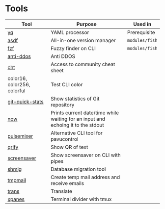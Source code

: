 # Tools
| Tool                                                         | Purpose                                                                          | Used in        |
|--------------------------------------------------------------|----------------------------------------------------------------------------------|----------------|
| [yq](https://github.com/mikefarah/yq)                        | YAML processor                                                                   | Prerequisite   |
| [asdf](https://asdf-vm.com/)                                 | All-in-one version manager                                                       | `modules/fish` |
| [fzf](https://github.com/junegunn/fzf)                       | Fuzzy finder on CLI                                                              | `modules/fish` |
| [anti-ddos](https://github.com/anti-ddos/Anti-DDOS)          | Anti DDOS                                                                        |                |
| [cht](https://cht.sh)                                        | Access to community cheat sheet                                                  |                |
| color16, color256, colorful                                  | Test CLI color                                                                   |                |
| [git-quick-stats](https://github.com/arzzen/git-quick-stats) | Show statistics of Git repository                                                |                |
| [now](https://github.com/apankrat/now.sh)                    | Prints current date/time while waiting for an input and echoing it to the stdout |                |
| [pulsemixer](https://github.com/GeorgeFilipkin/pulsemixer)   | Alternative CLI tool for pavucontrol                                             |                |
| [qrify](https://github.com/alexanderepstein/Bash-Snippets)   | Show QR of text                                                                  |                |
| [screensaver](https://github.com/pipeseroni/pipes.sh)        | Show screensaver on CLI with pipes                                               |                |
| [shmig](https://github.com/mbucc/shmig)                      | Database migration tool                                                          |                |
| [tmpmail](https://github.com/sdushantha/tmpmail)             | Create temp mail address and receive emails                                      |                |
| [trans](https://github.com/soimort/translate-shell)          | Translate                                                                        |                |
| [xpanes](https://github.com/greymd/tmux-xpanes)              | Terminal divider with tmux                                                       |                |
